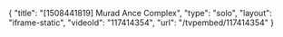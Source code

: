 {
    "title": "[1508441819] Murad Ance Complex",
    "type": "solo",
    "layout": "iframe-static",
    "videoId": "117414354",
    "url": "\/tvpembed\/117414354"
}